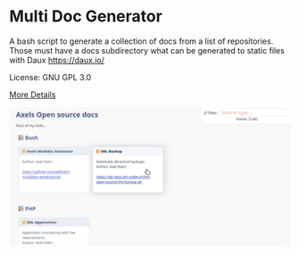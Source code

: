 # Multi Doc Generator #

A bash script to generate a collection of docs
from a list of repositories. Those must have a docs
subdirectory what can be generated to static files
with Daux <https://daux.io/>

License: GNU GPL 3.0

[More Details](docs/)

![Screenshot: Boxes](./docs/images/page_boxes.png)
